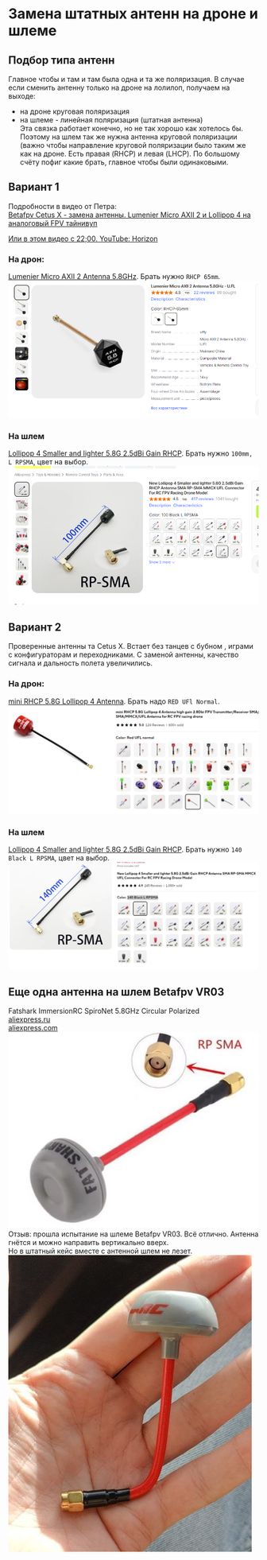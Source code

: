# Замена штатных антенн на дроне и шлеме

## Подбор типа антенн
Главное чтобы и там и там была одна и та же поляризация. В случае если сменить антенну только на дроне на лолилоп, получаем на выходе: 
- на дроне круговая поляризация  
- на шлеме - линейная поляризация (штатная антенна)  
Эта связка работает конечно, но не так хорошо как хотелось бы. Поэтому на шлем так же нужна антенна круговой поляризации (важно чтобы направление круговой поляризации было таким же как на дроне. Есть правая (RHCP) и левая (LHCP). По большому счёту пофиг какие брать, главное чтобы были одинаковыми.

## Вариант 1
Подробности в видео от Петра:  
[Betafpv Cetus X - замена антенны. Lumenier Micro AXII 2 и Lollipop 4 на аналоговый FPV тайнивуп](https://www.youtube.com/watch?v=G2w1dMCCnoc)  

[Или в этом видео с 22;00. YouTube: Horizon](https://youtu.be/MjO-WXwTGzM?si=I5wlKjKbi_qzUL37&t=1320)

### На дрон:  
[Lumenier Micro AXII 2 Antenna 5.8GHz](https://www.aliexpress.com/item/1005006729452572.html). Брать нужно `RHCP 65mm`.  
![](Antenna_Lumenier_Micro_AXII_2.png)

### На шлем
[Lollipop 4 Smaller and lighter 5.8G 2.5dBi Gain RHCP](https://www.aliexpress.com/item/1005003744368958.html). Брать нужно `100mm, L RPSMA`, цвет на выбор.  
![](Antenna_Lollipop_4_RHCP_100mm.png)

## Вариант 2

Проверенные антенны та Cetus X. Встает без танцев с бубном , играми с конфигураторам и переходниками. С заменой антенны, качество сигнала и дальность полета увеличились.   

### На дрон:  
[mini RHCP 5.8G Lollipop 4 Antenna](https://www.aliexpress.com/item/4001364197035.html). Брать надо `RED UFl Normal`.  
![](Antenna_mini_RHCP_5.8G_Lollipop_4.png)

### На шлем
[Lollipop 4 Smaller and lighter 5.8G 2.5dBi Gain RHCP](https://www.aliexpress.com/item/1005003744368958.html). Брать нужно `140 Black L RPSMA`, цвет на выбор.  
![](Antenna_Lollipop_4_RHCP_140mm.png)

## Еще одна антенна на шлем Betafpv VR03
Fatshark ImmersionRC SpiroNet 5.8GHz Circular Polarized  
[aliexpress.ru](https://aliexpress.ru/item/1005007576203785.html?sku_id=12000041361234282)  
[aliexpress.com](https://aliexpress.com/item/1005007576203785.html?sku_id=12000041361234282)  
![](FatsharkRPSMA.png)  
Отзыв: прошла испытание на шлеме Betafpv VR03.
Всё отлично. Антенна гнётся и можно направить вертикально вверх.   
Но в штатный кейс вместе с антенной шлем не лезет.   
![](FatsharkUser.jpg)  
